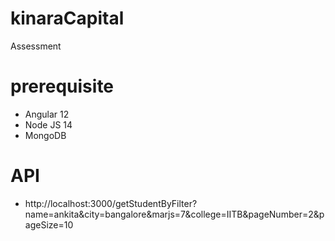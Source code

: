 # kinaraCapital
Assessment

# prerequisite
- Angular 12
- Node JS 14
- MongoDB

# API
-  http://localhost:3000/getStudentByFilter?name=ankita&city=bangalore&marjs=7&college=IITB&pageNumber=2&pageSize=10

